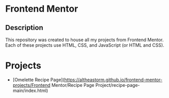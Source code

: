 # Frontend Mentor
## Description
This repository was created to house all my projects from Frontend Mentor. Each of these projects use HTML, CSS, and JavaScript (or HTML and CSS). 
# Projects
- [Omelette Recipe Page](https://altheastorm.github.io/frontend-mentor-projects/Frontend Mentor/Recipe Page Project/recipe-page-main/index.html)
